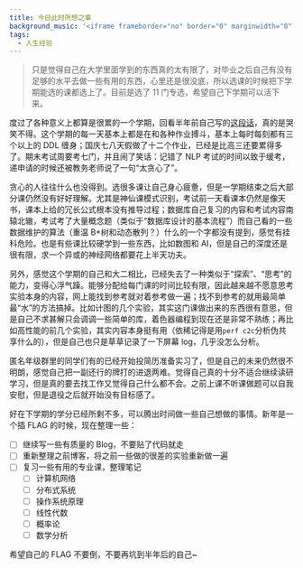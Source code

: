 ```yaml
---
title: 今日此时所想之事
background_music: '<iframe frameborder="no" border="0" marginwidth="0" marginheight="0" width=100% height=86 src="//music.163.com/outchain/player?type=2&id=27876158&auto=1&height=66"></iframe>'
tags:
  - 人生经验
---
```


> 只是觉得自己在大学里面学到的东西真的太有限了，对毕业之后自己有没有足够的水平去做一些有用的东西，心里还是很没底，所以选课的时候把下学期能选的课都选上了。目前是选了 11 门专选，希望自己下学期可以活下来。

度过了各种意义上都算是很累的一个学期，回看半年前自己写的[这段话](https://wu-kan.github.io/posts/%E8%BF%99%E4%B8%80%E5%B9%B4%E7%9A%84%E4%B8%80%E7%82%B9%E6%84%9F%E6%83%B3)，真的是哭笑不得。这个学期的每一天基本上都是在和各种作业搏斗，基本上每时每刻都有三个以上的 DDL 缠身；国庆七八天假做了十二个作业，已经是比高三还要累得多了。期末考试周要考七门，并且闹了笑话：记错了 NLP 考试的时间以致于缓考，递申请的时候还被教务老师说了一句“太贪心了”。

贪心的人往往什么也没得到。选很多课让自己身心疲惫，但是一学期结束之后大部分课仍然没有好好理解。尤其是神仙课模式识别，考试前一天看课本仍然是像天书，课本上给的冗长公式根本没有推导过程；数据库自己复习的内容和考试内容南辕北辙，考试考了大量概念题（类似于“数据库设计的基本流程”）而自己看的一些数据维护的算法（重温 B+树和动态散列？）什么的一个字都没有提到，感觉有挂科危险。也是有些课比较硬学到一些东西，比如数图和 AI，但是自己的深度还是很有限，求一个异或的神经网络都要花上半天功夫。

另外，感觉这个学期的自己和大二相比，已经失去了一种类似于“探索”、“思考”的能力，变得心浮气躁。能够分配给每门课的时间比较有限，因此越来越不愿意思考实验本身的内容，网上能找到参考就对着参考做一遍；找不到参考的就用最简单最“水”的方法搞掉。比如计图的几个实验，其实这门课做出来的东西很有意思，但是自己不求甚解只会调调一些简单的库，着色器编程到现在还是非常不熟练；再比如高性能的前几个实验，其实内容本身挺有用（依稀记得是用`perf c2c`分析伪共享什么的），但是自己也只是草草记录了一下屏幕 log，几乎没怎么分析。

匿名年级群里的同学们有的已经开始投简历准备实习了，但是自己的未来仍然很不明朗，感觉自己把一副还行的牌打的进退两难。觉得自己真的十分不适合继续读研学习，但是真的要去找工作又觉得自己什么都不会。之前上课不听课做题可以自我安慰，但是退役之后就开始没有目标感了。

好在下学期的学分已经所剩不多，可以腾出时间做一些自己想做的事情。新年是一个插 FLAG 的时候，现在整理一些：

- [ ] 继续写一些有质量的 Blog，不要贴了代码就走
- [ ] 重新整理之前博客，将之前一些做的很差的实验重新做一遍
- [ ] 复习一些有用的专业课，整理笔记
  - [ ] 计算机网络
  - [ ] 分布式系统
  - [ ] 操作系统原理
  - [ ] 线性代数
  - [ ] 概率论
  - [ ] 数学分析

希望自己的 FLAG 不要倒，不要再坑到半年后的自己~

